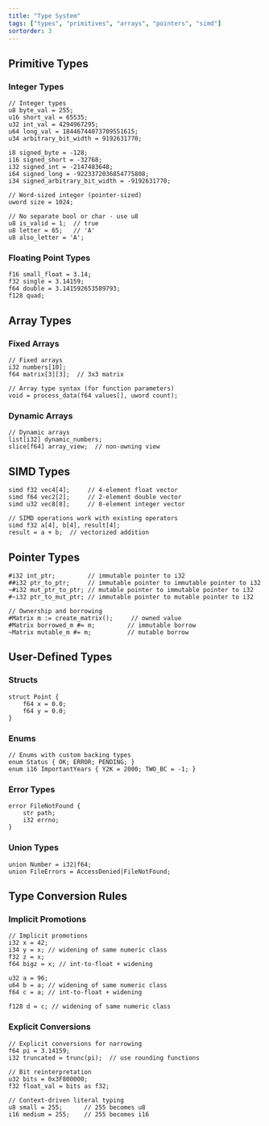 ```yaml
---
title: "Type System"
tags: ["types", "primitives", "arrays", "pointers", "simd"]
sortorder: 3
---
```


## Primitive Types

### Integer Types

```cesium
// Integer types
u8 byte_val = 255;
u16 short_val = 65535;
u32 int_val = 4294967295;
u64 long_val = 18446744073709551615;
u34 arbitrary_bit_width = 9192631770;

i8 signed_byte = -128;
i16 signed_short = -32768;
i32 signed_int = -2147483648;
i64 signed_long = -9223372036854775808;
i34 signed_arbitrary_bit_width = -9192631770;

// Word-sized integer (pointer-sized)
uword size = 1024;

// No separate bool or char - use u8
u8 is_valid = 1;  // true
u8 letter = 65;   // 'A'
u8 also_letter = 'A';
```

### Floating Point Types

```cesium
f16 small_float = 3.14;
f32 single = 3.14159;
f64 double = 3.141592653589793;
f128 quad;
```

## Array Types

### Fixed Arrays

```cesium
// Fixed arrays
i32 numbers[10];
f64 matrix[3][3];  // 3x3 matrix

// Array type syntax (for function parameters)
void = process_data(f64 values[], uword count);
```

### Dynamic Arrays

```cesium
// Dynamic arrays
list[i32] dynamic_numbers;
slice[f64] array_view;  // non-owning view
```

## SIMD Types

```cesium
simd f32 vec4[4];     // 4-element float vector
simd f64 vec2[2];     // 2-element double vector
simd u32 vec8[8];     // 8-element integer vector

// SIMD operations work with existing operators
simd f32 a[4], b[4], result[4];
result = a + b;  // vectorized addition
```

## Pointer Types

```cesium
#i32 int_ptr;         // immutable pointer to i32
##i32 ptr_to_ptr;     // immutable pointer to immutable pointer to i32
~#i32 mut_ptr_to_ptr; // mutable pointer to immutable pointer to i32
#~i32 ptr_to_mut_ptr; // immutable pointer to mutable pointer to i32

// Ownership and borrowing
#Matrix m := create_matrix();     // owned value
#Matrix borrowed_m #= m;         // immutable borrow
~Matrix mutable_m #= m;          // mutable borrow
```

## User-Defined Types

### Structs

```cesium
struct Point {
    f64 x = 0.0;
    f64 y = 0.0;
}
```

### Enums

```cesium
// Enums with custom backing types
enum Status { OK; ERROR; PENDING; }
enum i16 ImportantYears { Y2K = 2000; TWO_BC = -1; }
```

### Error Types

```cesium
error FileNotFound {
    str path;
    i32 errno;
}
```

### Union Types

```cesium
union Number = i32|f64;
union FileErrors = AccessDenied|FileNotFound;
```

## Type Conversion Rules

### Implicit Promotions

```cesium
// Implicit promotions
i32 x = 42;
i34 y = x; // widening of same numeric class
f32 z = x;
f64 bigz = x; // int-to-float + widening

u32 a = 96;
u64 b = a; // widening of same numeric class
f64 c = a; // int-to-float + widening

f128 d = c; // widening of same numeric class
```

### Explicit Conversions

```cesium
// Explicit conversions for narrowing
f64 pi = 3.14159;
i32 truncated = trunc(pi);  // use rounding functions

// Bit reinterpretation
u32 bits = 0x3F800000;
f32 float_val = bits as f32;

// Context-driven literal typing
u8 small = 255;      // 255 becomes u8
i16 medium = 255;    // 255 becomes i16
```
